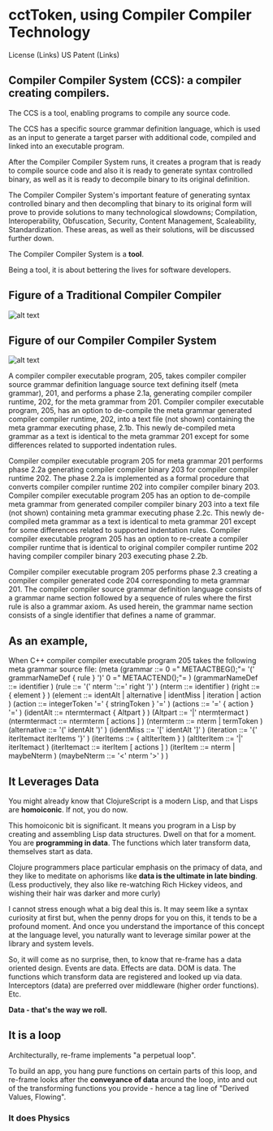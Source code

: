 # cctToken, using Compiler Compiler Technology
License (Links)
US Patent (Links)

## Compiler Compiler System (CCS): a compiler creating compilers.

The CCS is a tool, enabling programs to compile any source code. 

The CCS has a specific source grammar definition language, which is
used as an input to generate a target parser with additional code,
compiled and linked into an executable program. 

After the Compiler Compiler System runs, it creates a program 
that is ready to compile source code and also it is
ready to generate syntax controlled binary, as well as it is
ready to decompile binary to its original definition. 

The Compiler Compiler System's important feature of generating
syntax controlled binary and then decompling that binary to its 
original form will prove to provide solutions to many technological
slowdowns; Compilation, Interoperability, Obfuscation, Security,
Content Management, Scaleability, Standardization.
These areas, as well as their solutions, will be discussed further down.

The Compiler Compiler System is a **tool**.

Being a tool, it is about bettering the lives for software developers.

## Figure of a Traditional Compiler Compiler
![alt text](http://compilercompilertechnology.com/wp-content/uploads/2017/12/Capture.png)



## Figure of our Compiler Compiler System
![alt text](http://compilercompilertechnology.com/wp-content/uploads/2017/12/Capture2.png)

A compiler compiler executable program, 205, takes compiler compiler
source grammar definition language source text defining itself
(meta grammar), 201, and performs a phase 2.1a,
generating compiler compiler runtime, 202, for the meta grammar from 201.
Compiler compiler executable program, 205, has an option to 
de-compile the meta grammar generated compiler compiler runtime, 202, 
into a text file (not shown) containing the meta grammar executing phase, 2.1b. 
This newly de-compiled meta grammar as a text is identical to the meta grammar 201 
except for some differences related to supported indentation rules.

Compiler compiler executable program 205 for meta grammar 201 performs phase 2.2a generating compiler
compiler binary 203 for compiler compiler runtime 202. The phase 2.2a is implemented as a formal procedure that
converts compiler compiler runtime 202 into compiler compiler binary 203. Compiler compiler executable program
205 has an option to de-compile meta grammar from generated compiler compiler binary 203 into a text file (not
shown) containing meta grammar executing phase 2.2c. This newly de-compiled meta grammar as a text is identical
to meta grammar 201 except for some differences related to supported indentation rules. Compiler compiler
executable program 205 has an option to re-create a compiler compiler runtime that is identical to original compiler
compiler runtime 202 having compiler compiler binary 203 executing phase 2.2b.

Compiler compiler executable program 205 performs phase 2.3 creating a compiler compiler generated code 204
corresponding to meta grammar 201. The compiler compiler source grammar definition language consists of a
grammar name section followed by a sequence of rules where the first rule is also a grammar axiom. As used
herein, the grammar name section consists of a single identifier that defines a name of grammar. 


## As an example,
When C++ compiler compiler executable program 205 takes the following meta grammar source file:
(meta
 (grammar ::=
      0 =" METAACTBEG();"=
      '(' grammarNameDef
          { rule }
       ')'
        0 =" METAACTEND();"=
 )
 (grammarNameDef ::= identifier
 )
 (rule ::= '(' nterm '::=' right ')'
 )
 (nterm ::= identifier
 )
 (right ::= { element }
 )
 (element ::= identAlt | alternative | identMiss | iteration | action
 )
 (action ::= integerToken '=' { stringToken } '='
 )
 (actions ::= '=' { action } '='
 )
 (identAlt ::= ntermtermact { Altpart }
 )
 (Altpart ::= '|' ntermtermact
 )
 (ntermtermact ::= ntermterm [ actions ]
 )
 (ntermterm ::= nterm | termToken
 )
 (alternative ::= '(' identAlt ')'
 )
 (identMiss ::= '[' identAlt ']'
 )
 (iteration ::= '{' iterItemact iterItems '}'
 )
 (iterItems ::= { altIterItem }
 )
 (altIterItem ::= '|' iterItemact
 )
 (iterItemact ::= iterItem [ actions ]
 )
 (iterItem ::= nterm | maybeNterm
 )
 (maybeNterm ::= '<' nterm '>'
 )
)

























## It Leverages Data

You might already know that ClojureScript is a modern Lisp, and that
Lisps are **homoiconic**.  If not, you do now.

This homoiconic bit is significant. It means you program in a Lisp by creating and
assembling Lisp data structures. Dwell on that for a moment. You are **programming in data**. 
The functions which later transform data, themselves start as data.

Clojure programmers place particular emphasis on the primacy of data, and 
they like to meditate on aphorisms like **data is the ultimate in late binding**. 
(Less productively, they also like re-watching Rich Hickey videos, and wishing
their hair was darker and more curly)

I cannot stress enough what a big deal this is. It may seem 
like a syntax curiosity at first but, when the penny drops for 
you on this, it tends to be a profound moment. And once you 
understand the importance of this concept at the language level, 
you naturally want to leverage similar power at the library and system levels.

So, it will come as no surprise, then, to know that re-frame has a 
data oriented design. Events are data. Effects are data. DOM is data.
The functions which transform data are registered and looked up via 
data. Interceptors (data) are preferred over middleware (higher 
order functions). Etc. 

**Data - that's the way we roll.**


## It is a loop

Architecturally, re-frame implements "a perpetual loop".

To build an app, you hang pure functions on certain parts of this loop, 
and re-frame looks after the **conveyance of data** 
around the loop, into and out of the transforming functions you 
provide - hence a tag line of "Derived Values, Flowing".

### It does Physics
